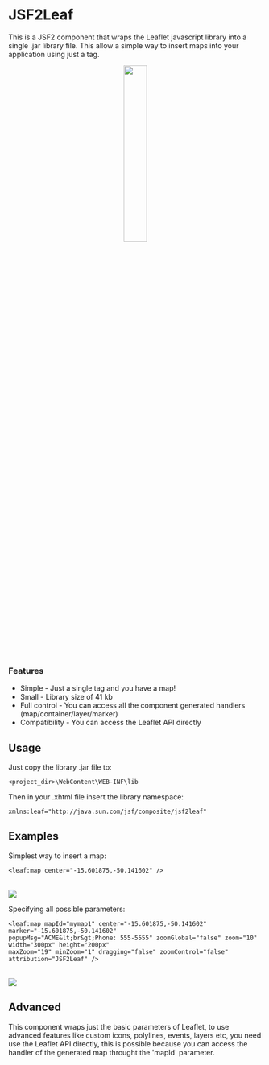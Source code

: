 # JSF2Leaf
This is a JSF2 component that wraps the Leaflet javascript library into a single .jar library file. This allow a simple way to insert maps into your application using just a tag.

<div align="center"><img width="30%" src="https://raw.githubusercontent.com/themrleon/JSF2Leaf/master/images/primefaces.png"></div>

### Features
* Simple - Just a single tag and you have a map!
* Small - Library size of 41 kb
* Full control - You can access all the component generated handlers (map/container/layer/marker)
* Compatibility - You can access the Leaflet API directly

## Usage
Just copy the library .jar file to:
```
<project_dir>\WebContent\WEB-INF\lib
```
Then in your .xhtml file insert the library namespace:
```
xmlns:leaf="http://java.sun.com/jsf/composite/jsf2leaf"
```

## Examples

Simplest way to insert a map:
```
<leaf:map center="-15.601875,-50.141602" />
```
<br><img src="https://raw.githubusercontent.com/themrleon/JSF2Leaf/master/images/default.png">

Specifying all possible parameters:
```
<leaf:map mapId="mymap1" center="-15.601875,-50.141602"  marker="-15.601875,-50.141602" 
popupMsg="ACME&lt;br&gt;Phone: 555-5555" zoomGlobal="false" zoom="10" width="300px" height="200px" 
maxZoom="19" minZoom="1" dragging="false" zoomControl="false" attribution="JSF2Leaf" />
```
<br><img src="https://raw.githubusercontent.com/themrleon/JSF2Leaf/master/images/full.png">

## Advanced
This component wraps just the basic parameters of Leaflet, to use advanced features like custom icons, polylines, events, layers etc, you need use the Leaflet API directly, this is possible because you can access the handler of the generated map throught the 'mapId' parameter.


